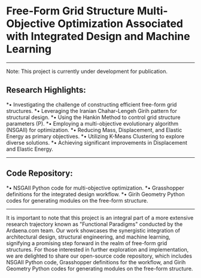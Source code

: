 # Free-Form Grid Structure Multi-Objective Optimization Associated with Integrated Design and Machine Learning #
- - - -
Note: This project is currently under development for publication.

## Research Highlights: ##
*•	Investigating the challenge of constructing efficient free-form grid structures.
*•	Leveraging the Iranian Chahar-Lengeh Girih pattern for structural design.
*•	Using the Hankin Method to control grid structure parameters (P).
*•	Employing a multi-objective evolutionary algorithm (NSGAII) for optimization.
*•	Reducing Mass, Displacement, and Elastic Energy as primary objectives.
*•	Utilizing K-Means Clustering to explore diverse solutions.
*•	Achieving significant improvements in Displacement and Elastic Energy.
- - - -
## Code Repository: ##
*•	NSGAII Python code for multi-objective optimization.
*•	Grasshopper definitions for the integrated design workflow.
*•	Girih Geometry Python codes for generating modules on the free-form structure.
- - - -
It is important to note that this project is an integral part of a more extensive research trajectory known as "Functional Paradigms" conducted by the Ardaena.com team. Our work showcases the synergistic integration of architectural design, structural engineering, and machine learning, signifying a promising step forward in the realm of free-form grid structures. For those interested in further exploration and implementation, we are delighted to share our open-source code repository, which includes NSGAII Python code, Grasshopper definitions for the workflow, and Girih Geometry Python codes for generating modules on the free-form structure.

